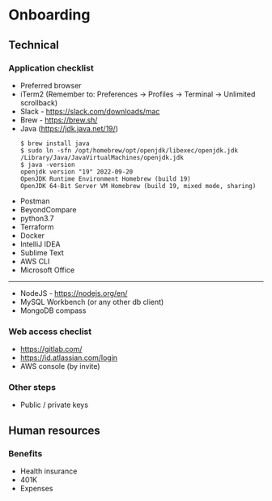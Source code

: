 # Onboarding

## Technical

### Application checklist
- Preferred browser
- iTerm2 (Remember to: Preferences -> Profiles -> Terminal -> Unlimited scrollback)
- Slack - https://slack.com/downloads/mac
- Brew - https://brew.sh/
- Java (https://jdk.java.net/19/)
  ```
  $ brew install java
  $ sudo ln -sfn /opt/homebrew/opt/openjdk/libexec/openjdk.jdk /Library/Java/JavaVirtualMachines/openjdk.jdk
  $ java -version
  openjdk version "19" 2022-09-20
  OpenJDK Runtime Environment Homebrew (build 19)
  OpenJDK 64-Bit Server VM Homebrew (build 19, mixed mode, sharing)
  ```
- Postman
- BeyondCompare
- python3.7
- Terraform
- Docker
- IntelliJ IDEA
- Sublime Text
- AWS CLI
- Microsoft Office

---

- NodeJS - https://nodejs.org/en/
- MySQL Workbench (or any other db client)
- MongoDB compass

### Web access checlist
- https://gitlab.com/
- https://id.atlassian.com/login
- AWS console (by invite)

### Other steps
- Public / private keys

## Human resources

### Benefits
- Health insurance
- 401K
- Expenses
